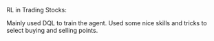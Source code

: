 RL in Trading Stocks:

Mainly used DQL to train the agent. Used some nice skills and tricks to select buying and selling points.

